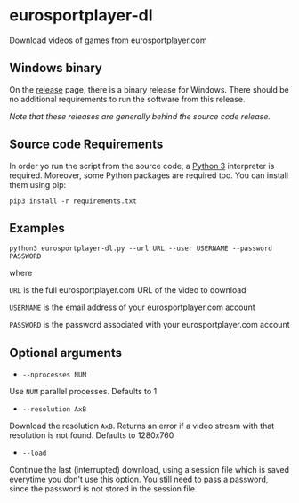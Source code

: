 # eurosportplayer-dl
Download videos of games from eurosportplayer.com

## Windows binary
On the [release](https://github.com/raffam/eurosportplayer-dl/releases) page, there is a binary release for Windows. There should be no additional requirements to run the software from this release.

*Note that these releases are generally behind the source code release.*

## Source code Requirements
In order yo run the script from the source code, a [Python 3](http://www.python.org) interpreter is required. Moreover, some Python packages are required too. You can install them using pip:

`pip3 install -r requirements.txt`

## Examples
`python3 eurosportplayer-dl.py --url URL --user USERNAME --password PASSWORD`

where

`URL` is the full eurosportplayer.com URL of the video to download

`USERNAME` is the email address of your eurosportplayer.com account

`PASSWORD` is the password associated with your eurosportplayer.com account

## Optional arguments
- `--nprocesses NUM`

Use `NUM` parallel processes. Defaults to 1

- `--resolution AxB`

Download the resolution `AxB`. Returns an error if a video stream with that resolution is not found. Defaults to 1280x760

- `--load`

Continue the last (interrupted) download, using a session file which is saved everytime you don't use this option. You still need to pass a password, since the password is not stored in the session file.
